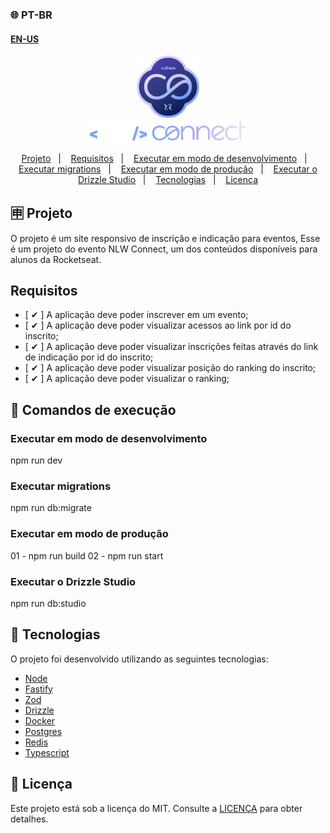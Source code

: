 ### 🌐 PT-BR
#### [EN-US](https://github.com/ArthurFakhouri/NLW-Journey-Server-Node/blob/master/READMEENUS.md)

<div align="center">
    <img alt="nlw-co" title="#nlw-co" src=".github/favicon.webp" width="100px" />
</div>
<div align="center">
    <img alt="nlw-connect" title="#nlw-connect" src=".github/logo.svg" width="250px" />
</div>

<p align="center">
  <a href="#-projeto">Projeto</a>&nbsp;&nbsp;&nbsp;|&nbsp;&nbsp;&nbsp;
  <a href="#requisitos">Requisitos</a>&nbsp;&nbsp;&nbsp;|&nbsp;&nbsp;&nbsp;
  <a href="#executar-em-modo-de-desenvolvimento">Executar em modo de desenvolvimento</a>&nbsp;&nbsp;&nbsp;|&nbsp;&nbsp;&nbsp;
  <a href="#executar-migrations">Executar migrations</a>&nbsp;&nbsp;&nbsp;|&nbsp;&nbsp;&nbsp;
  <a href="#executar-em-modo-de-produção">Executar em modo de produção</a>&nbsp;&nbsp;&nbsp;|&nbsp;&nbsp;&nbsp;
  <a href="#executar-o-drizzle-studio">Executar o Drizzle Studio</a>&nbsp;&nbsp;&nbsp;|&nbsp;&nbsp;&nbsp;
  <a href="#-tecnologias">Tecnologias</a>&nbsp;&nbsp;&nbsp;|&nbsp;&nbsp;&nbsp;
  <a href="#memo-licença">Licença</a>
</p>

## 🈸 Projeto

O projeto é um site responsivo de inscrição e indicação para eventos, Esse é um projeto do evento NLW Connect, um dos conteúdos disponíveis para alunos da Rocketseat.

## Requisitos

- [ ✔ ] A aplicação deve poder inscrever em um evento;
- [ ✔ ] A aplicação deve poder visualizar acessos ao link por id do inscrito;
- [ ✔ ] A aplicação deve poder visualizar inscrições feitas através do link de indicação por id do inscrito;
- [ ✔ ] A aplicação deve poder visualizar posição do ranking do inscrito;
- [ ✔ ] A aplicação deve poder visualizar o ranking;

## 🔧 Comandos de execução

### Executar em modo de desenvolvimento
npm run dev

### Executar migrations
npm run db:migrate

### Executar em modo de produção
01 - npm run build
02 - npm run start

### Executar o Drizzle Studio
npm run db:studio

## 🚀 Tecnologias

O projeto foi desenvolvido utilizando as seguintes tecnologias:

- [Node](https://nodejs.org)
- [Fastify](https://fastify.dev)
- [Zod](https://zod.dev)
- [Drizzle](https://orm.drizzle.team)
- [Docker](https://www.docker.com)
- [Postgres](https://www.postgresql.org)
- [Redis](https://redis.io)
- [Typescript](https://www.typescriptlang.org)

## :memo: Licença
Este projeto está sob a licença do MIT. Consulte a [LICENÇA](LICENSE) para obter detalhes.
